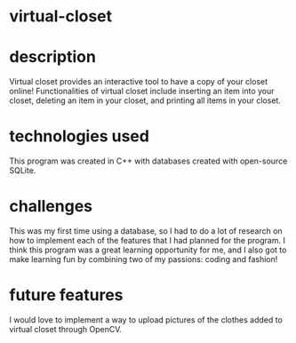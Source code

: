 # virtual-closet

# description
Virtual closet provides an interactive tool to have a copy of your closet online! Functionalities of virtual closet include inserting an 
item into your closet, deleting an item in your closet, and printing all items in your closet.

# technologies used
This program was created in C++ with databases created with open-source SQLite.

# challenges
This was my first time using a database, so I had to do a lot of research on how to implement each of the features that I had planned
for the program. I think this program was a great learning opportunity for me, and I also got to make learning fun by combining two
of my passions: coding and fashion!

# future features
I would love to implement a way to upload pictures of the clothes added to virtual closet through OpenCV.
